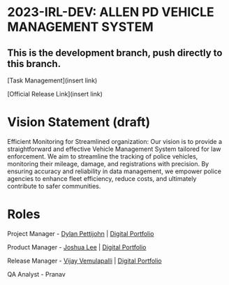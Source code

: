 # 2023-IRL-DEV: ALLEN PD VEHICLE MANAGEMENT SYSTEM
## This is the development branch, push directly to this branch.
[Task Management](insert link)

[Official Release Link](insert link)

# Vision Statement (draft)
Efficient Monitoring for Streamlined organization: Our vision is to provide a straightforward and effective Vehicle Management System tailored for law enforcement. We aim to streamline the tracking of police vehicles, monitoring their mileage, damage, and registrations with precision. By ensuring accuracy and reliability in data management, we empower police agencies to enhance fleet efficiency, reduce costs, and ultimately contribute to safer communities.

# Roles
Project Manager - [Dylan Pettijohn](https://github.com/nalyd1369) | [Digital Portfolio](https://codermerlin.com/users/dylan-pettijohn/Digital%20Portfolio/index.html)

Product Manager - [Joshua Lee](https://github.com/joshuawlee) | [Digital Portfolio](https://codermerlin.com/users/joshua-lee/Digital%20Portfolio/index.html)

Release Manager - [Vijay Vemulapalli](https://github.com/VJCS185) | [Digital Portfolio](https://www.codermerlin.academy/users/vijay-vemulapalli/Digital%20Portfolio/index.html)

QA Analyst - Pranav
